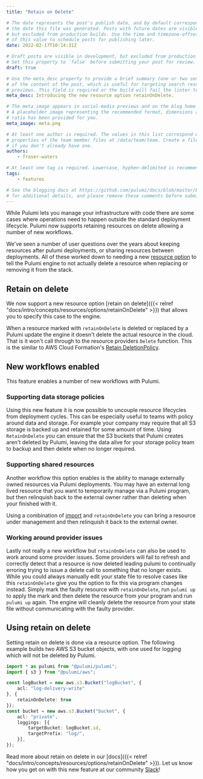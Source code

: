 ```yaml
---
title: "Retain on Delete"

# The date represents the post's publish date, and by default corresponds with
# the date this file was generated. Posts with future dates are visible in development,
# but excluded from production builds. Use the time and timezone-offset portions of
# of this value to schedule posts for publishing later.
date: 2022-02-17T10:14:31Z

# Draft posts are visible in development, but excluded from production builds.
# Set this property to `false` before submitting your post for review.
draft: true

# Use the meta_desc property to provide a brief summary (one or two sentences)
# of the content of the post, which is useful for targeting search results or social-media
# previews. This field is required or the build will fail the linter test.
meta_desc: Introducing the new resource option retainOnDelete.

# The meta_image appears in social-media previews and on the blog home page.
# A placeholder image representing the recommended format, dimensions and aspect
# ratio has been provided for you.
meta_image: meta.png

# At least one author is required. The values in this list correspond with the `id`
# properties of the team member files at /data/team/team. Create a file for yourself
# if you don't already have one.
authors:
    - fraser-waters

# At least one tag is required. Lowercase, hyphen-delimited is recommended.
tags:
    - features

# See the blogging docs at https://github.com/pulumi/docs/blob/master/BLOGGING.md.
# for additional details, and please remove these comments before submitting for review.
---
```


While Pulumi lets you manage your infrastructure with code there are some cases where operations need to
happen outside the standard deployment lifecycle. Pulumi now supports retaining resources on delete allowing a
number of new workflows.

<!--more-->

We've seen a number of user questions over the years about keeping resources after pulumi deployments, or
sharing resources between deployments. All of these worked down to needing a new [resource
option](https://github.com/pulumi/pulumi/issues/7747) to tell the Pulumi engine to not actually delete a
resource when replacing or removing it from the stack.

## Retain on delete

We now support a new resource option [retain on delete]({{< relref
"docs/intro/concepts/resources/options/retainOnDelete" >}}) that allows you to specify this case to the
engine.

When a resource marked with `retainOnDelete` is deleted or replaced by a Pulumi update the engine it doesn't
delete the actual resource in the cloud. That is it won't call through to the resource providers `Delete`
function. This is the similar to AWS Cloud Formation's [Retain
DeletionPolicy](https://docs.aws.amazon.com/AWSCloudFormation/latest/UserGuide/aws-attribute-deletionpolicy.html).

## New workflows enabled

This feature enables a number of new workflows with Pulumi.

### Supporting data storage policies

Using this new feature it is now possible to uncouple resource lifecycles from deployment cycles. This can be
especially useful to teams with policy around data and storage. For example your company may require that all
S3 storage is backed up and retained for some amount of time. Using `RetainOnDelete` you can ensure that the
S3 buckets that Pulumi creates aren't deleted by Pulumi, leaving the data alive for your storage policy team
to backup and then delete when no longer required.

### Supporting shared resources

Another workflow this option enables is the ability to manage externally owned resources via Pulumi
deployments. You may have an external long lived resource that you want to temporarily manage via a Pulumi
program, but then relinquish back to the external owner rather than deleting when your finished with it.

Using a combination of [import](https://www.pulumi.com/docs/guides/adopting/import/) and `retainOnDelete` you
can bring a resource under management and then relinquish it back to the external owner.

### Working around provider issues

Lastly not really a new workflow but `retainOnDelete` can also be used to work around some provider issues.
Some providers will fail to refresh and correctly detect that a resource is now deleted leading pulumi to
continually erroring trying to issue a delete call to something that no longer exists. While you could always
manually edit your state file to resolve cases like this `retainOnDelete` give you the option to fix this via
program changes instead. Simply mark the faulty resource with `retainOnDelete`, run `pulumi up` to apply the
mark and then delete the resource from your program and run `pulumi up` again. The engine will cleanly delete
the resource from your state file without communicating with the faulty provider.

## Using retain on delete

Setting retain on delete is done via a resource option. The following example builds two AWS S3 bucket
objects, with one used for logging which will not be deleted by Pulumi.

```typescript
import * as pulumi from "@pulumi/pulumi";
import { s3 } from "@pulumi/aws";

const logBucket = new aws.s3.Bucket("logBucket", {
    acl: "log-delivery-write"
}, {
    retainOnDelete: true
});
const bucket = new aws.s3.Bucket("bucket", {
    acl: "private",
    loggings: [{
        targetBucket: logBucket.id,
        targetPrefix: "log/",
    }],
});
```

Read more about retain on delete in our [docs]({{< relref "docs/intro/concepts/resources/options/retainOnDelete" >}}). Let us know how you get on with this new feature at our community [Slack](https://slack.pulumi.com/)!